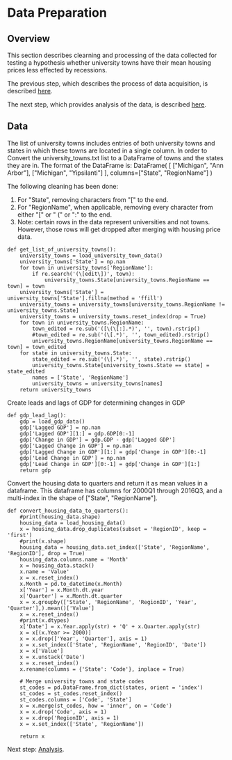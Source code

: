 # Data Preparation

## Overview
This section describes clearning and processing of the data collected for testing a hypothesis whether university towns have their mean housing prices less effected by recessions.  

The previous step, which describes the process of data acquisition, is described [here](https://eagronin.github.io/university-towns-acquire/).

The next step, which provides analysis of the data, is described [here](https://eagronin.github.io/university-towns-analyze/).

## Data
The list of university towns includes entries of both university towns and states in which these towns are located in a single column.  In order to Convert the university_towns.txt list to a DataFrame of towns and the states they are in. 
The format of the DataFrame is: DataFrame( [ ["Michigan", "Ann Arbor"], ["Michigan", "Yipsilanti"] ], 
columns=["State", "RegionName"]  )

The following cleaning has been done:

1. For "State", removing characters from "[" to the end.
2. For "RegionName", when applicable, removing every character from either "[" or " (" or ":" to the end.
3. Note: certain rows in the data represent universities and not towns. However, those rows will get dropped
   after merging with housing price data. 
   
```
def get_list_of_university_towns():
    university_towns = load_university_town_data()
    university_towns['State'] = np.nan
    for town in university_towns['RegionName']:
        if re.search('(\[edit\])', town): 
            university_towns.State[university_towns.RegionName == town] = town
    university_towns['State'] = university_towns['State'].fillna(method = 'ffill')
    university_towns = university_towns[university_towns.RegionName != university_towns.State]
    university_towns = university_towns.reset_index(drop = True)
    for town in university_towns.RegionName:
        town_edited = re.sub('([\(\[:].*)', '', town).rstrip()
        #town_edited = re.sub('(\[.*)', '', town_edited).rstrip()
        university_towns.RegionName[university_towns.RegionName == town] = town_edited
    for state in university_towns.State:
        state_edited = re.sub('(\[.*)', '', state).rstrip()
        university_towns.State[university_towns.State == state] = state_edited
        names = ['State', 'RegionName']
        university_towns = university_towns[names]
    return university_towns
```

Create leads and lags of GDP for determining changes in GDP

```
def gdp_lead_lag():
    gdp = load_gdp_data()
    gdp['Lagged GDP'] = np.nan
    gdp['Lagged GDP'][1:] = gdp.GDP[0:-1]
    gdp['Change in GDP'] = gdp.GDP - gdp['Lagged GDP']
    gdp['Lagged Change in GDP'] = np.nan
    gdp['Lagged Change in GDP'][1:] = gdp['Change in GDP'][0:-1]
    gdp['Lead Change in GDP'] = np.nan
    gdp['Lead Change in GDP'][0:-1] = gdp['Change in GDP'][1:]
    return gdp
```

Convert the housing data to quarters and return it as mean values in a dataframe. 
This dataframe has columns for 2000Q1 through 2016Q3, and a multi-index in the shape of ["State", "RegionName"].

```
def convert_housing_data_to_quarters():
    #print(housing_data.shape)
    housing_data = load_housing_data()
    x = housing_data.drop_duplicates(subset = 'RegionID', keep = 'first')
    #print(x.shape)    
    housing_data = housing_data.set_index(['State', 'RegionName', 'RegionID'], drop = True) 
    housing_data.columns.name = 'Month'
    x = housing_data.stack()
    x.name = 'Value'
    x = x.reset_index()
    x.Month = pd.to_datetime(x.Month)
    x['Year'] = x.Month.dt.year
    x['Quarter'] = x.Month.dt.quarter
    x = x.groupby(['State', 'RegionName', 'RegionID', 'Year', 'Quarter'],).mean()['Value']
    x = x.reset_index()
    #print(x.dtypes)
    x['Date'] = x.Year.apply(str) + 'Q' + x.Quarter.apply(str)
    x = x[(x.Year >= 2000)]
    x = x.drop(['Year', 'Quarter'], axis = 1)
    x = x.set_index(['State', 'RegionName', 'RegionID', 'Date'])
    x = x['Value']
    x = x.unstack('Date')
    x = x.reset_index()
    x.rename(columns = {'State': 'Code'}, inplace = True)

    # Merge university towns and state codes
    st_codes = pd.DataFrame.from_dict(states, orient = 'index')
    st_codes = st_codes.reset_index()
    st_codes.columns = ['Code', 'State']
    x = x.merge(st_codes, how = 'inner', on = 'Code')
    x = x.drop('Code', axis = 1)
    x = x.drop('RegionID', axis = 1)
    x = x.set_index(['State', 'RegionName'])

    return x
```

Next step:  [Analysis](https://eagronin.github.io/university-towns-analyze/).
